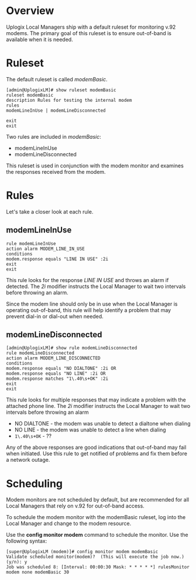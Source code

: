 # Overview

Uplogix Local Managers ship with a default ruleset for monitoring v.92 modems. The primary goal of this ruleset is to ensure out-of-band is available when it is needed.

# Ruleset

The default ruleset is called *modemBasic*.

```
[admin@UplogixLM]# show ruleset modemBasic
ruleset modemBasic
description Rules for testing the internal modem
rules
modemLineInUse | modemLineDisconnected

exit
exit
```

Two rules are included in *modemBasic*:

* modemLineInUse
* modemLineDisconnected

This ruleset is used in conjunction with the modem monitor and examines the responses received from the modem.

# Rules

Let's take a closer look at each rule.

## modemLineInUse

```
rule modemLineInUse
action alarm MODEM_LINE_IN_USE
conditions
modem.response equals "LINE IN USE" :2i
exit
exit
```

This rule looks for the response *LINE IN USE* and throws an alarm if detected. The *2i* modifier instructs the Local Manager to wait two intervals before throwing an alarm.

Since the modem line should only be in use when the Local Manager is operating out-of-band, this rule will help identify a problem that may prevent dial-in or dial-out when needed.

## modemLineDisconnected

```
[admin@UplogixLM]# show rule modemLineDisconnected
rule modemLineDisconnected
action alarm MODEM_LINE_DISCONNECTED
conditions
modem.response equals "NO DIALTONE" :2i OR
modem.response equals "NO LINE" :2i OR
modem.response matches "1\.40\s+OK" :2i
exit
exit
```

This rule looks for multiple responses that may indicate a problem with the attached phone line. The *2i* modifier instructs the Local Manager to wait two intervals before throwing an alarm

* NO DIALTONE - the modem was unable to detect a dialtone when dialing
* NO LINE - the modem was unable to detect a line when dialing
* `1\.40\s+OK` - ??

Any of the above responses are good indications that out-of-band may fail when initiated. Use this rule to get notified of problems and fix them before a network outage.

# Scheduling

Modem monitors are not scheduled by default, but are recommended for all Local Managers that rely on v.92 for out-of-band access.

To schedule the modem monitor with the modemBasic ruleset, log into the Local Manager and change to the modem resource.

Use the **config monitor modem** command to schedule the monitor. Use the following syntax:

```
[super@UplogixLM (modem)]# config monitor modem modemBasic
Validate scheduled monitor(modem)?  (This will execute the job now.) (y/n): y
Job was scheduled 8: [Interval: 00:00:30 Mask: * * * * *] rulesMonitor modem none modemBasic 30
```

